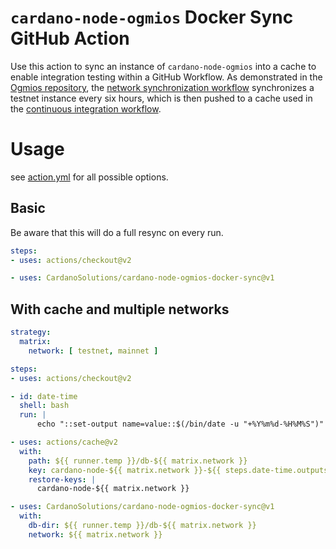 # `cardano-node-ogmios` Docker Sync GitHub Action
Use this action to sync an instance of `cardano-node-ogmios` into a cache to 
enable integration testing within a GitHub Workflow. As demonstrated in the 
[Ogmios repository](), the [network synchronization workflow]() synchronizes a testnet instance 
every six hours, which is then pushed to a cache used in the [continuous integration workflow]().


['Ogmios repository']: https://github.com/CardanoSolutions/ogmios
[network synchronization workflow]: https://github.com/CardanoSolutions/ogmios/blob/master/.github/workflows/network-synchronization.yaml
[continuous integration workflow]: https://github.com/CardanoSolutions/ogmios/blob/master/.github/workflows/continuous-integration.yaml

# Usage

see [action.yml](https://github.com/CardanoSolutions/gh-action-cardano-node-ogmios-docker-sync/blob/master/action.yml) for all possible options.


## Basic 

Be aware that this will do a full resync on every run. 

```yaml
steps:
- uses: actions/checkout@v2

- uses: CardanoSolutions/cardano-node-ogmios-docker-sync@v1
```

## With cache and multiple networks

```yaml
strategy:
  matrix:
    network: [ testnet, mainnet ]

steps:
- uses: actions/checkout@v2

- id: date-time
  shell: bash
  run: |
      echo "::set-output name=value::$(/bin/date -u "+%Y%m%d-%H%M%S")"

- uses: actions/cache@v2
  with:
    path: ${{ runner.temp }}/db-${{ matrix.network }}
    key: cardano-node-${{ matrix.network }}-${{ steps.date-time.outputs.value }}
    restore-keys: |
      cardano-node-${{ matrix.network }}

- uses: CardanoSolutions/cardano-node-ogmios-docker-sync@v1
  with:
    db-dir: ${{ runner.temp }}/db-${{ matrix.network }}
    network: ${{ matrix.network }}
```
